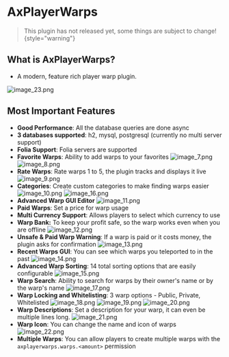 # AxPlayerWarps

> This plugin has not released yet, some things are subject to change!
{style="warning"}

## What is AxPlayerWarps?
- A modern, feature rich player warp plugin. 

![image_23.png](image_23.png)

## Most Important Features
* **Good Performance**: All the database queries are done async
* **3 databases supported**: h2, mysql, postgresql (currently no multi server support)
* **Folia Support**: Folia servers are supported
* **Favorite Warps**: Ability to add warps to your favorites
![image_7.png](image_7.png)
![image_8.png](image_8.png)
* **Rate Warps**: Rate warps 1 to 5, the plugin tracks and displays it live
![image_9.png](image_9.png)
* **Categories**: Create custom categories to make finding warps easier
![image_10.png](image_10.png)
![image_16.png](image_16.png)
* **Advanced Warp GUI Editor**
![image_11.png](image_11.png)
* **Paid Warps**: Set a price for warp usage
* **Multi Currency Support**: Allows players to select which currency to use
* **Warp Bank:** To keep your profit safe, so the warp works even when you are offline
![image_12.png](image_12.png)
* **Unsafe & Paid Warp Warning**: If a warp is paid or it costs money, the plugin asks for confirmation
![image_13.png](image_13.png)
* **Recent Warps GUI**: You can see which warps you teleported to in the past
![image_14.png](image_14.png)
* **Advanced Warp Sorting**: 14 total sorting options that are easily configurable
![image_15.png](image_15.png)
* **Warp Search**: Ability to search for warps by their owner's name or by the warp's name
![image_17.png](image_17.png)
* **Warp Locking and Whitelisting**: 3 warp options - Public, Private, Whitelisted
![image_18.png](image_18.png)
![image_19.png](image_19.png)
![image_20.png](image_20.png)
* **Warp Descriptions**: Set a description for your warp, it can even be multiple lines long.
![image_21.png](image_21.png)
* **Warp Icon**: You can change the name and icon of warps
![image_22.png](image_22.png)
* **Multiple Warps**: You can allow players to create multiple warps with the `axplayerwarps.warps.<amount>` permission